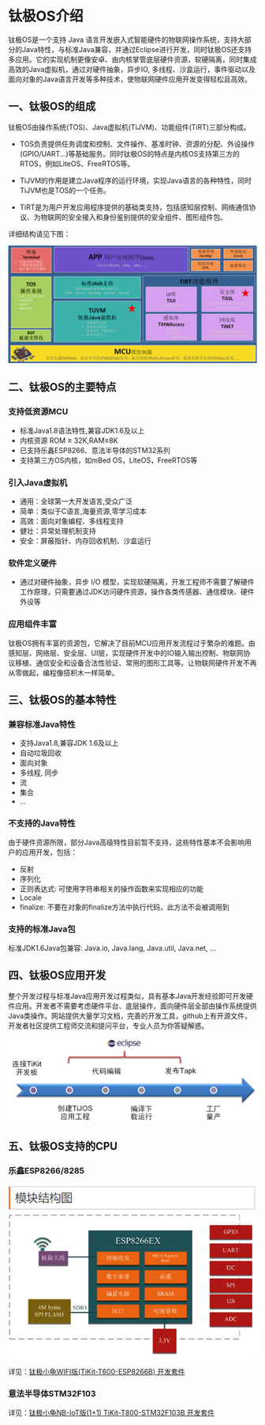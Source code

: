 # **钛极OS介绍**

钛极OS是一个支持 Java 语言开发嵌入式智能硬件的物联网操作系统，支持大部分的Java特性，与标准Java兼容，并通过Eclipse进行开发，同时钛极OS还支持多应用。它的实现机制更像安卓、由内核掌管底层硬件资源，软硬隔离，同时集成高效的Java虚拟机，通过对硬件抽象，异步IO, 多线程、沙盒运行，事件驱动以及面向对象的Java语言开发等多种技术，使物联网硬件应用开发变得轻松且高效。

## **一、钛极OS的组成**

钛极OS由操作系统(TOS)、Java虚拟机(TiJVM)、功能组件(TiRT)三部分构成。

- TOS负责提供任务调度和控制、文件操作、基准时钟、资源的分配、外设操作(GPIO/UART...)等基础服务。同时钛极OS的特点是内核OS支持第三方的RTOS，例如LiteOS、FreeRTOS等。

- TiJVM的作用是建立Java程序的运行环境，实现Java语言的各种特性，同时TiJVM也是TOS的一个任务。

- TiRT是为用户开发应用程序提供的基础类支持，包括感知层控制、网络通信协议、为物联网的安全接入和身份鉴别提供的安全组件、图形组件包。


详细结构请见下图：

![TiJOS](./img/TiJOS.jpg)


## **二、钛极OS的主要特点**

### 支持低资源MCU

- 标准Java1.8语法特性,兼容JDK1.6及以上
- 内核资源  ROM ≥ 32K,RAM≥8K 
- 已支持乐鑫ESP8266、意法半导体的STM32系列
- 支持第三方OS内核，如mBed OS，LiteOS，FreeRTOS等

### 引入Java虚拟机

- 通用：全球第一大开发语言,受众广泛
- 简单：类似于C语言,海量资源,零学习成本
- 高效：面向对象编程、多线程支持
- 健壮：异常处理机制支持
- 安全：屏蔽指针、内存回收机制、沙盒运行

### 软件定义硬件

- 通过对硬件抽象，异步 I/O 模型，实现软硬隔离，开发工程师不需要了解硬件工作原理，只需要通过JDK访问硬件资源，操作各类传感器、通信模块、硬件外设等

### 应用组件丰富

钛极OS拥有丰富的资源包，它解决了目前MCU应用开发流程过于繁杂的难题。由感知层、网络层、安全层、UI层，实现硬件开发中的IO输入输出控制、物联网协议移植、通信安全和设备合法性验证、常用的图形工具等。让物联网硬件开发不再从零做起，编程像搭积木一样简单。

## **三、钛极OS的基本特性**

### 兼容标准Java特性

- 支持Java1.8,兼容JDK 1.6及以上
- 自动垃圾回收
- 面向对象
- 多线程, 同步
- 流
- 集合
- …

### 不支持的Java特性

由于硬件资源所限，部分Java高级特性目前暂不支持，这些特性基本不会影响用户的应用开发，包括：

- 反射
- 序列化
- 正则表达式: 可使用字符串相关的操作函数来实现相应的功能
- Locale
- finalize: 不要在对象的finalize方法中执行代码，此方法不会被调用到

### 支持的标准Java包

标准JDK1.6Java包兼容: Java.io, Java.lang, Java.util, Java.net, …



## 四、钛极OS应用开发

整个开发过程与标准Java应用开发过程类似，具有基本Java开发经验即可开发硬件应用。开发者不需要考虑硬件平台、底层操作，面向硬件层全部由操作系统提供Java类操作。网站提供大量学习文档，完善的开发工具，github上有开源文件，开发者社区提供工程师交流和提问平台，专业人员为你答疑解惑。

![1523584920885](./img/DevProcess.png)

## 五、钛极OS支持的CPU

### 乐鑫ESP8266/8285


![ESP8266](./img/ESP8266EX.png)

详见：[钛极小龟WIFI版(TiKit-T600-ESP8266B) 开发套件](../tikit/tikit-t600-esp8266B/index.md)

### 意法半导体STM32F103

详见：[钛极小龟NB-IoT版(1+1) TiKit-T800-STM32F103B 开发套件](../tikit/tikit-t800-stm32f103B/index.md)